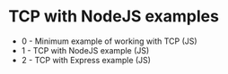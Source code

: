 # TCP with NodeJS examples

- 0 - Minimum example of working with TCP (JS)
- 1 - TCP with NodeJS example (JS)
- 2 - TCP with Express example (JS)
